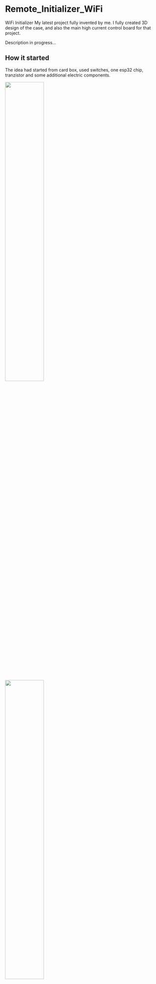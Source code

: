 # Remote_Initializer_WiFi


WiFi Initializer
My latest project fully invented by me. I fully created 3D design of the case, and also the main high current control board for that project.

Description in progress...



## How it started

The idea had started from card box, used switches, one esp32 chip, tranzistor and some additional electric components.

<img src="https://github.com/user-attachments/assets/0557f380-1c55-4d27-b9d0-cdef41f2d2eb" width=50% height=50%>
<img src="https://github.com/user-attachments/assets/f5c0ba25-271c-4277-8ca5-e37d69aebb1f" width=50% height=50%>



## It works

### My own case
After prototype I started to creating my own box. I used 3D blender to create my model. Model was printed in 3D printer


<img src="https://github.com/user-attachments/assets/2b155e08-cd1c-48ab-8a1f-acfe4d844405" width=50% height=50%>


### Improved Electronic, with more outputs and higher Current output.
After working set, I also started to improve my main board, to have more outputs, and to have more stable outputs.

<img src="https://github.com/user-attachments/assets/2143f9bc-da55-4147-846e-d13854b40b25" width=50% height=50%>

## How it looks assembled

<img src="https://github.com/user-attachments/assets/3bf80226-3c9e-4399-8ac2-f127edc5aa8d" width=50% height=50%>

## How it works
In that example I used high resistant wire, to ignite standart match.

<img src="https://github.com/user-attachments/assets/2dc62222-bba8-43db-9f50-4a643cb91bd5" width=50% height=50%>

During test with fireworks, I used redy to connect, firework igniters.

<img src="https://github.com/user-attachments/assets/d562d0dc-f355-4414-b835-c35013ea749b" width=50% height=50%>

## What's next

That project use modified tasmota software when comes to the esp32 module. Thanks to that it can be easily used in your HomeAssistant environment or any other project f.e with MQTT.
My solution here was to automate my fireworks presentation. To focus only on watching with my family :)
Soon on sale in the store ;)
